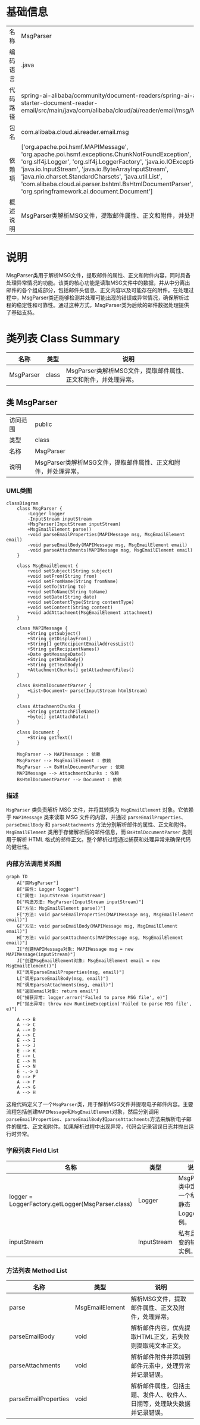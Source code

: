 # 基础信息

|      |      |
|------|------|
| 名称 | MsgParser |
| 编码语言 | .java |
| 代码路径 | spring-ai-alibaba/community/document-readers/spring-ai-alibaba-starter-document-reader-email/src/main/java/com/alibaba/cloud/ai/reader/email/msg/MsgParser.java |
| 包名 | com.alibaba.cloud.ai.reader.email.msg |
| 依赖项 | ['org.apache.poi.hsmf.MAPIMessage', 'org.apache.poi.hsmf.exceptions.ChunkNotFoundException', 'org.slf4j.Logger', 'org.slf4j.LoggerFactory', 'java.io.IOException', 'java.io.InputStream', 'java.io.ByteArrayInputStream', 'java.nio.charset.StandardCharsets', 'java.util.List', 'com.alibaba.cloud.ai.parser.bshtml.BsHtmlDocumentParser', 'org.springframework.ai.document.Document'] |
| 概述说明 | MsgParser类解析MSG文件，提取邮件属性、正文和附件，并处理异常。 |

# 说明

MsgParser类用于解析MSG文件，提取邮件的属性、正文和附件内容，同时具备处理异常情况的功能。该类的核心功能是读取MSG文件中的数据，并从中分离出邮件的各个组成部分，包括邮件头信息、正文内容以及可能存在的附件。在处理过程中，MsgParser类还能够检测并处理可能出现的错误或异常情况，确保解析过程的稳定性和可靠性。通过这种方式，MsgParser类为后续的邮件数据处理提供了基础支持。

# 类列表 Class Summary

| 名称   | 类型  | 说明 |
|-------|------|-------------|
| MsgParser | class | MsgParser类解析MSG文件，提取邮件属性、正文和附件，并处理异常。 |



## 类 MsgParser

|      |      |
|------|------|
| 访问范围 | public |
| 类型 | class |
| 名称 | MsgParser |
| 说明 | MsgParser类解析MSG文件，提取邮件属性、正文和附件，并处理异常。 |


### UML类图

```mermaid
classDiagram
    class MsgParser {
        -Logger logger
        -InputStream inputStream
        +MsgParser(InputStream inputStream)
        +MsgEmailElement parse()
        -void parseEmailProperties(MAPIMessage msg, MsgEmailElement email)
        -void parseEmailBody(MAPIMessage msg, MsgEmailElement email)
        -void parseAttachments(MAPIMessage msg, MsgEmailElement email)
    }

    class MsgEmailElement {
        +void setSubject(String subject)
        +void setFrom(String from)
        +void setFromName(String fromName)
        +void setTo(String to)
        +void setToName(String toName)
        +void setDate(String date)
        +void setContentType(String contentType)
        +void setContent(String content)
        +void addAttachment(MsgEmailElement attachment)
    }

    class MAPIMessage {
        +String getSubject()
        +String getDisplayFrom()
        +String[] getRecipientEmailAddressList()
        +String getRecipientNames()
        +Date getMessageDate()
        +String getHtmlBody()
        +String getTextBody()
        +AttachmentChunks[] getAttachmentFiles()
    }

    class BsHtmlDocumentParser {
        +List~Document~ parse(InputStream htmlStream)
    }

    class AttachmentChunks {
        +String getAttachFileName()
        +byte[] getAttachData()
    }

    class Document {
        +String getText()
    }

    MsgParser --> MAPIMessage : 依赖
    MsgParser --> MsgEmailElement : 依赖
    MsgParser --> BsHtmlDocumentParser : 依赖
    MAPIMessage --> AttachmentChunks : 依赖
    BsHtmlDocumentParser --> Document : 依赖
```

### 描述
`MsgParser` 类负责解析 MSG 文件，并将其转换为 `MsgEmailElement` 对象。它依赖于 `MAPIMessage` 类来读取 MSG 文件的内容，并通过 `parseEmailProperties`、`parseEmailBody` 和 `parseAttachments` 方法分别解析邮件的属性、正文和附件。`MsgEmailElement` 类用于存储解析后的邮件信息，而 `BsHtmlDocumentParser` 类则用于解析 HTML 格式的邮件正文。整个解析过程通过捕获和处理异常来确保代码的健壮性。


### 内部方法调用关系图

```mermaid
graph TD
    A["类MsgParser"]
    B["属性: Logger logger"]
    C["属性: InputStream inputStream"]
    D["构造方法: MsgParser(InputStream inputStream)"]
    E["方法: MsgEmailElement parse()"]
    F["方法: void parseEmailProperties(MAPIMessage msg, MsgEmailElement email)"]
    G["方法: void parseEmailBody(MAPIMessage msg, MsgEmailElement email)"]
    H["方法: void parseAttachments(MAPIMessage msg, MsgEmailElement email)"]
    I["创建MAPIMessage对象: MAPIMessage msg = new MAPIMessage(inputStream)"]
    J["创建MsgEmailElement对象: MsgEmailElement email = new MsgEmailElement()"]
    K["调用parseEmailProperties(msg, email)"]
    L["调用parseEmailBody(msg, email)"]
    M["调用parseAttachments(msg, email)"]
    N["返回email对象: return email"]
    O["捕获异常: logger.error('Failed to parse MSG file', e)"]
    P["抛出异常: throw new RuntimeException('Failed to parse MSG file', e)"]

    A --> B
    A --> C
    A --> D
    A --> E
    E --> I
    E --> J
    E --> K
    E --> L
    E --> M
    E --> N
    E -.-> O
    O --> P
    A --> F
    A --> G
    A --> H
```

这段代码定义了一个`MsgParser`类，用于解析MSG文件并提取电子邮件内容。主要流程包括创建`MAPIMessage`和`MsgEmailElement`对象，然后分别调用`parseEmailProperties`、`parseEmailBody`和`parseAttachments`方法来解析电子邮件的属性、正文和附件。如果解析过程中出现异常，代码会记录错误日志并抛出运行时异常。

### 字段列表 Field List

| 名称  | 类型  | 说明 |
|-------|-------|------|
| logger = LoggerFactory.getLogger(MsgParser.class) | Logger | MsgParser类中定义了一个私有的静态Logger实例。 |
| inputStream | InputStream | 私有且不可变的输入流实例。 |

### 方法列表 Method List

| 名称  | 类型  | 说明 |
|-------|-------|------|
| parse | MsgEmailElement | 解析MSG文件，提取邮件属性、正文及附件，处理异常。 |
| parseEmailBody | void | 解析邮件内容，优先提取HTML正文，若失败则提取纯文本正文。 |
| parseAttachments | void | 解析邮件附件并添加到邮件元素中，处理异常并记录错误。 |
| parseEmailProperties | void | 解析邮件属性，包括主题、发件人、收件人、日期等，处理缺失数据并记录错误。 |




